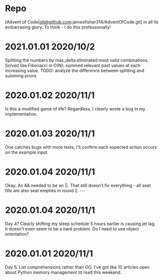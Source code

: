# Repo
[Advent of Code|git@github.com:jamesfisher314/AdventOfCode.git] in all its embarrasing glory. To think - I do this professionally!

# 2021.01.01 2020/10/2
Splitting the numbers by max_delta eliminated most valid combinations.
Solved like Fibonacci in O(N); summed relevant past values at each increasing value.
TODO: analyze the difference between splitting and summing priors

# 2020.01.02 2020/11/1
Is this a modified game of life?
Regardless, I clearly wrote a bug in my implementation.

# 2020.01.03 2020/11/1
One catches bugs with more tests; I'll confirm each expected action occurs on the example input.

# 2020.01.04 2020/11/1
Okay. An && needed to be an ||. That still doesn't fix everything - all seat fills are also seat empties in round 2. -.-

# 2020.01.04 2020/11/1
Day 4? Clearly shifting my sleep schedule 5 hours earlier is causing jet lag. It doesn't even seem to be a hard problem. Do I need to use object orientation?

# 2020.01.01 2020/11/1
Day 5. List comprehensions rather than OO. I've got like 10 articles open about Python memory management to read this weekend.